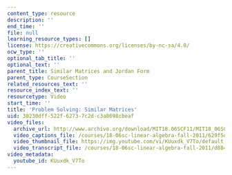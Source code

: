 ```yaml
---
content_type: resource
description: ''
end_time: ''
file: null
learning_resource_types: []
license: https://creativecommons.org/licenses/by-nc-sa/4.0/
ocw_type: ''
optional_tab_title: ''
optional_text: ''
parent_title: Similar Matrices and Jordan Form
parent_type: CourseSection
related_resources_text: ''
resource_index_text: ''
resourcetype: Video
start_time: ''
title: 'Problem Solving: Similar Matrices'
uid: 30230dff-522f-6273-7c2d-c3a8698cbeaf
video_files:
  archive_url: http://www.archive.org/download/MIT18.06SCF11/MIT18_06SC_110607_B1_300k.mp4
  video_captions_file: /courses/18-06sc-linear-algebra-fall-2011/629f5eaace2351e5befb3b65e46243c2_KUuxdk_V7To.vtt
  video_thumbnail_file: https://img.youtube.com/vi/KUuxdk_V7To/default.jpg
  video_transcript_file: /courses/18-06sc-linear-algebra-fall-2011/d884415d8533b2bce595c5817459c53f_KUuxdk_V7To.pdf
video_metadata:
  youtube_id: KUuxdk_V7To
---
```

